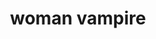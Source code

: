 ---
layout: people&body
title: woman vampire
emoji: woman_vampire
permalink: 🧛‍♀️.html
image: assets/img/3moji/woman_vampire.png
---